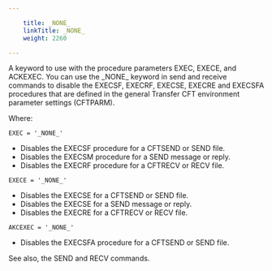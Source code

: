 ```yaml
---

    title: _NONE_
    linkTitle: _NONE_
    weight: 2260

---
```

A keyword to use with the procedure parameters EXEC, EXECE, and ACKEXEC. You can use the \_NONE\_ keyword in send and receive commands to disable the EXECSF, EXECRF, EXECSE, EXECRE and EXECSFA procedures that are defined in the general Transfer CFT environment parameter settings (CFTPARM).

Where:

`EXEC = '_NONE_'`

- Disables the EXECSF procedure for a CFTSEND or SEND file.
- Disables the EXECSM procedure for a SEND message or reply.
- Disables the EXECRF procedure for a CFTRECV or RECV file.

`EXECE = '_NONE_'`

- Disables the EXECSE for a CFTSEND or SEND file.
- Disables the EXECSE for a SEND message or reply.
- Disables the EXECRE for a CFTRECV or RECV file.

`AKCEXEC = '_NONE_'`

- Disables the EXECSFA procedure for a CFTSEND or SEND file.

See also, the SEND and RECV commands.
